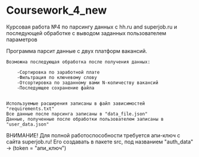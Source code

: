 # Coursework_4_new
Курсовая работа №4 по парсингу данных с hh.ru and superjob.ru и последующей обработке с выводом заданных пользователем параметров


Программа парсит данные с двух платформ вакансий.

    Возможна последующая обработка после получения данных:

        -Сортировка по заработной плате
        -Фильтрация по ключевому слову
        -Отсортировка по заданному вами N-количеству вакансий
        -Последующее сохранение файла


    Используемые расширения записаны в файл зависимостей "requirements.txt"
    Все данные после парсинга записаны в "data_file.json"
    Данные, полученные после обработки пользователем записаны в "user_data.json"


ВНИМАНИЕ! Для полной работоспособности требуется апи-ключ с сайта superjob.ru! Его создавать в пакете src, под названием "auth_data" -> (token = "апи_ключ")
